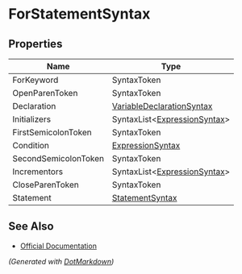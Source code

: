 # ForStatementSyntax

## Properties

| Name                 | Type                                                      |
| -------------------- | --------------------------------------------------------- |
| ForKeyword           | SyntaxToken                                               |
| OpenParenToken       | SyntaxToken                                               |
| Declaration          | [VariableDeclarationSyntax](VariableDeclarationSyntax.md) |
| Initializers         | SyntaxList\<[ExpressionSyntax](ExpressionSyntax.md)>      |
| FirstSemicolonToken  | SyntaxToken                                               |
| Condition            | [ExpressionSyntax](ExpressionSyntax.md)                   |
| SecondSemicolonToken | SyntaxToken                                               |
| Incrementors         | SyntaxList\<[ExpressionSyntax](ExpressionSyntax.md)>      |
| CloseParenToken      | SyntaxToken                                               |
| Statement            | [StatementSyntax](StatementSyntax.md)                     |

## See Also

* [Official Documentation](https://docs.microsoft.com/en-us/dotnet/api/microsoft.codeanalysis.csharp.syntax.forstatementsyntax)


*\(Generated with [DotMarkdown](http://github.com/JosefPihrt/DotMarkdown)\)*